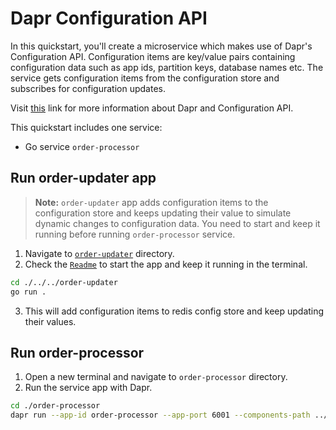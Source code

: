 # Dapr Configuration API

In this quickstart, you'll create a microservice which makes use of Dapr's Configuration API. Configuration items are key/value pairs containing configuration data such as app ids, partition keys, database names etc. The service gets configuration items from the configuration store and subscribes for configuration updates.

Visit [this](https://docs.dapr.io/developing-applications/building-blocks/configuration/) link for more information about Dapr and Configuration API.

This quickstart includes one service:

- Go service `order-processor`

## Run order-updater app

> **Note:** `order-updater` app adds configuration items to the configuration store and keeps updating their value to simulate dynamic changes to configuration data. You need to start and keep it running before running `order-processor` service.

1. Navigate to [`order-updater`](./../../order-updater/) directory.
2. Check the [`Readme`](./../../order-updater/README.md) to start the app and keep it running in the terminal.

<!-- STEP
name: Run order-updater service
background: true
timeout: 90
-->

```bash
cd ./../../order-updater
go run .
```

<!-- END_STEP -->

3. This will add configuration items to redis config store and keep updating their values.

## Run order-processor

1. Open a new terminal and navigate to `order-processor` directory.
2. Run the service app with Dapr.

<!-- STEP
name: Run order-processor service
expected_stdout_lines:
  - '== APP == Configuration for orderId1: {"Value":'
  - '== APP == Configuration for orderId2: {"Value":'
  - '== APP == App subscribed to config changes with subscription id:'
  - '== APP == Configuration update {"orderId1":{"Value":'
  - '== APP == Configuration update {"orderId2":{"Value":'
  - "Exited App successfully"
expected_stderr_lines:
output_match_mode: substring
match_order: none
timeout: 30
-->

```bash
cd ./order-processor
dapr run --app-id order-processor --app-port 6001 --components-path ../../../components -- go run .
```

<!-- END_STEP -->